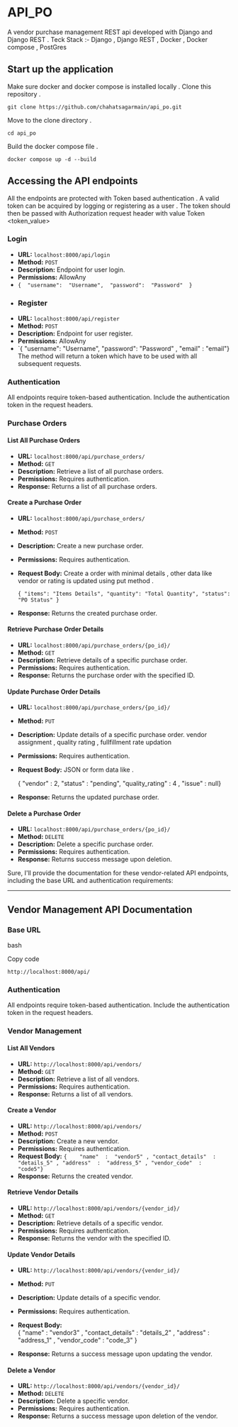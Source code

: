 # API_PO
A vendor purchase management REST api developed with Django and Django REST . 
Teck Stack :- Django , Django REST , Docker , Docker compose , PostGres
## Start up the application 
Make sure docker and docker compose is installed locally . 
Clone this repository .

    git clone https://github.com/chahatsagarmain/api_po.git

Move to the clone directory .

    cd api_po
Build the docker compose file .

    docker compose up -d --build 

## Accessing the API endpoints 
All the endpoints are protected with Token based authentication . A valid token can be acquired by logging or registering as a user . The token should then be passed with Authorization request header with value Token <token_value>
### Login 
-   **URL:** `localhost:8000/api/login`
-   **Method:** `POST`
-   **Description:** Endpoint for user login.
-   **Permissions:** AllowAny
- `{  "username":  "Username",  "password":  "Password"  }`
- ### Register
-   **URL:** `localhost:8000/api/register`
-   **Method:** `POST`
-   **Description:** Endpoint for user register.
-   **Permissions:** AllowAny
- `{  "username":  "Username",  "password":  "Password" , "email" : "email"} 
The method will return a token which have to be used with all subsequent requests.

### Authentication

All endpoints require token-based authentication. Include the authentication token in the request headers.

### Purchase Orders

#### List All Purchase Orders

-   **URL:** `localhost:8000/api/purchase_orders/`
-   **Method:** `GET`
-   **Description:** Retrieve a list of all purchase orders.
-   **Permissions:** Requires authentication.
-   **Response:** Returns a list of all purchase orders.

#### Create a Purchase Order

-   **URL:** `localhost:8000/api/purchase_orders/`
-   **Method:** `POST`
-   **Description:** Create a new purchase order.
-   **Permissions:** Requires authentication.
-   **Request Body:** Create a order with minimal details  , other data like vendor or rating is updated using put method . 
    
    `{
      "items": "Items Details",
      "quantity": "Total Quantity",
      "status": "PO Status"
    }` 
    
-   **Response:** Returns the created purchase order.

#### Retrieve Purchase Order Details

-   **URL:** `localhost:8000/api/purchase_orders/{po_id}/`
-   **Method:** `GET`
-   **Description:** Retrieve details of a specific purchase order.
-   **Permissions:** Requires authentication.
-   **Response:** Returns the purchase order with the specified ID.

#### Update Purchase Order Details

-   **URL:** `localhost:8000/api/purchase_orders/{po_id}/`
-   **Method:** `PUT`
-   **Description:** Update details of a specific purchase order. vendor assignment , quality rating , fullfillment rate updation
-   **Permissions:** Requires authentication.
-   **Request Body:** JSON or form data like .

    {	"vendor"  :  2, "status"  :  "pending", "quality_rating"  :  4 , "issue" : null}

-   **Response:** Returns the updated purchase order.

#### Delete a Purchase Order

-   **URL:** `localhost:8000/api/purchase_orders/{po_id}/`
-   **Method:** `DELETE`
-   **Description:** Delete a specific purchase order.
-   **Permissions:** Requires authentication.
-   **Response:** Returns success message upon deletion.

  
Sure, I'll provide the documentation for these vendor-related API endpoints, including the base URL and authentication requirements:

----------

## Vendor Management API Documentation

### Base URL

bash

Copy code

`http://localhost:8000/api/` 

### Authentication

All endpoints require token-based authentication. Include the authentication token in the request headers.

### Vendor Management

#### List All Vendors

-   **URL:** `http://localhost:8000/api/vendors/`
-   **Method:** `GET`
-   **Description:** Retrieve a list of all vendors.
-   **Permissions:** Requires authentication.
-   **Response:** Returns a list of all vendors.

#### Create a Vendor

-   **URL:** `http://localhost:8000/api/vendors/`
-   **Method:** `POST`
-   **Description:** Create a new vendor.
-   **Permissions:** Requires authentication.
-   **Request Body:** `{	"name"  :  "vendor5" , "contact_details"  :  "details_5" , "address"  :  "address_5" , "vendor_code"  :  "code5"}`
-   **Response:** Returns the created vendor.

#### Retrieve Vendor Details

-   **URL:** `http://localhost:8000/api/vendors/{vendor_id}/`
-   **Method:** `GET`
-   **Description:** Retrieve details of a specific vendor.
-   **Permissions:** Requires authentication.
-   **Response:** Returns the vendor with the specified ID.

#### Update Vendor Details

-   **URL:** `http://localhost:8000/api/vendors/{vendor_id}/`
-   **Method:** `PUT`
-   **Description:** Update details of a specific vendor.
-   **Permissions:** Requires authentication.
-   **Request Body:** 	
    {	"name"  :  "vendor3" , "contact_details"  :  "details_2" , "address"  :  "address_1" , "vendor_code"  :  "code_3"	}

-   **Response:** Returns a success message upon updating the vendor.

#### Delete a Vendor

-   **URL:** `http://localhost:8000/api/vendors/{vendor_id}/`
-   **Method:** `DELETE`
-   **Description:** Delete a specific vendor.
-   **Permissions:** Requires authentication.
-   **Response:** Returns a success message upon deletion of the vendor.
   
